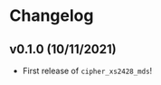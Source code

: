 # Changelog

<!--next-version-placeholder-->

## v0.1.0 (10/11/2021)

- First release of `cipher_xs2428_mds`!